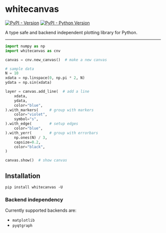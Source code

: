 # whitecanvas

[![PyPI - Version](https://img.shields.io/pypi/v/whitecanvas.svg)](https://pypi.org/project/whitecanvas)
[![PyPI - Python Version](https://img.shields.io/pypi/pyversions/whitecanvas.svg)](https://pypi.org/project/whitecanvas)

A type safe and backend independent plotting library for Python.

-----

```python
import numpy as np
import whitecanvas as cnv

canvas = cnv.new_canvas()  # make a new canvas

# sample data
N = 10
xdata = np.linspace(0, np.pi * 2, N)
ydata = np.sin(xdata)

layer = canvas.add_line(  # add a line
    xdata,
    ydata,
    color="blue",
).with_markers(     # group with markers
    color="violet",
    symbol="s",
).with_edge(        # setup edges
    color="blue",
).with_yerr(        # group with errorbars
    np.ones(N) / 3,
    capsize=0.2,
    color="black",
)

canvas.show()  # show canvas
```

## Installation

```console
pip install whitecanvas -U
```

### Backend independency

Currently supported backends are:

- `matplotlib`
- `pyqtgraph`
